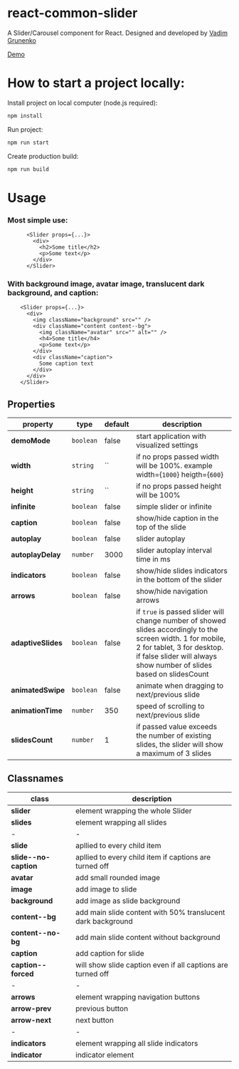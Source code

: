 # react-common-slider

A Slider/Carousel component for React. Designed and developed by [Vadim Grunenko](https://github.com/vadigru)

[Demo](https://react-common-slider.vercel.app/)

# How to start a project locally:
Install project on local computer (node.js required):
```sh
npm install
```
Run project:
```sh
npm run start
```
Create production build:
```sh
npm run build
```

# Usage
### Most simple use:

```
      <Slider props={...}>
        <div>
          <h2>Some title</h2>
          <p>Some text</p>
        </div>
      </Slider>
```

### With background image, avatar image, translucent dark background, and caption:

```
    <Slider props={...}>
      <div>
        <img className="background" src="" />
        <div className="content content--bg">
          <img className="avatar" src="" alt="" />
          <h4>Some title</h4>
          <p>Some text</p>
        </div>
        <div className="caption">
          Some caption text
        </div>
      </div>
    </Slider>
```

## Properties

| property | type | default | description |
|-|-|-|-|
| **demoMode** | `boolean` | false | start application with visualized settings |
| **width** | `string` | `` | if no props passed width will be 100%. example width={`1000`} heigth={`600`} |
| **height** | `string` | `` | if no props passed height will be 100% |
| **infinite** | `boolean` | false | simple slider or infinite |
| **caption** | `boolean` | false | show/hide caption in the top of the slide |
| **autoplay** | `boolean` | false | slider autoplay |
| **autoplayDelay** | `number` | 3000 | slider autoplay interval time in ms|
| **indicators** | `boolean` | false | show/hide slides indicators in the bottom of the slider|
| **arrows** | `boolean` | false | show/hide navigation arrows |
| **adaptiveSlides** | `boolean` | false | if `true` is passed slider will change number of showed slides accordingly to the screen width. 1 for mobile, 2 for tablet, 3 for desktop. if false slider will always show number of slides based on slidesCount |
| **animatedSwipe** | `boolean` | false | animate when dragging to next/previous slide |
| **animationTime** | `number` | 350 | speed of scrolling to next/previous slide |
| **slidesCount** | `number` | 1 | if passed value exceeds the number of existing slides, the slider will show a maximum of 3 slides |

## Classnames

| class | description |
|-|-|
| **slider** | element wrapping the whole Slider |
| **slides** | element wrapping all slides |
|-|-|
| **slide** | apllied to every child item |
| **slide--no-caption** | apllied to every child item if captions are turned off |
| **avatar** | add small rounded image |
| **image** | add image to slide |
| **background** | add image as slide background |
| **content--bg** | add main slide content with 50% translucent dark background |
| **content--no-bg** | add main slide content without background |
| **caption** | add caption for slide |
| **caption--forced** | will show slide caption even if all captions are turned off |
|-|-|
| **arrows** | element wrapping navigation buttons |
| **arrow-prev** | previous button |
| **arrow-next** | next button |
|-|-|
| **indicators** | element wrapping all slide indicators |
| **indicator** | indicator element |
